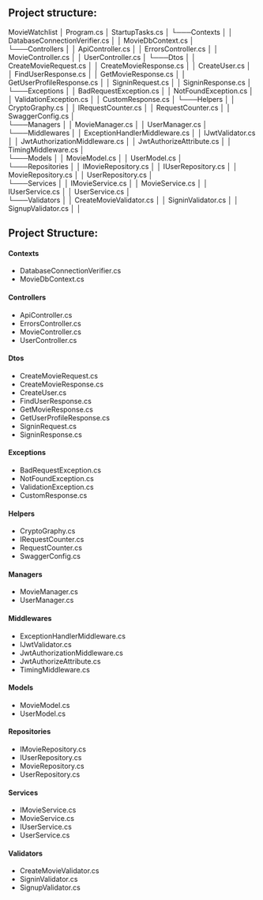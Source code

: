 ## Project structure:

MovieWatchlist
│  Program.cs
│  StartupTasks.cs
│
└───Contexts
│  │  DatabaseConnectionVerifier.cs
│  │  MovieDbContext.cs
│  
└───Controllers
│  │  ApiController.cs
│  │  ErrorsController.cs
│  │  MovieController.cs
│  │  UserController.cs
│
└───Dtos
│  │  CreateMovieRequest.cs
│  │  CreateMovieResponse.cs
│  │  CreateUser.cs
│  │  FindUserResponse.cs
│  │  GetMovieResponse.cs
│  │  GetUserProfileResponse.cs
│  │  SigninRequest.cs
│  │  SigninResponse.cs
│
└───Exceptions
│  │  BadRequestException.cs
│  │  NotFoundException.cs
│  │  ValidationException.cs
│  │  CustomResponse.cs
│
└───Helpers
│  │  CryptoGraphy.cs
│  │  IRequestCounter.cs
│  │  RequestCounter.cs
│  │  SwaggerConfig.cs
│  
└───Managers
│  │  MovieManager.cs
│  │  UserManager.cs
│  
└───Middlewares
│  │  ExceptionHandlerMiddleware.cs
│  │  IJwtValidator.cs
│  │  JwtAuthorizationMiddleware.cs
│  │  JwtAuthorizeAttribute.cs
│  │  TimingMiddleware.cs
│  
└───Models
│  │  MovieModel.cs
│  │  UserModel.cs
│  
└───Repositories
│  │  IMovieRepository.cs
│  │  IUserRepository.cs
│  │  MovieRepository.cs
│  │  UserRepository.cs
│  
└───Services
│  │  IMovieService.cs
│  │  MovieService.cs
│  │  IUserService.cs
│  │  UserService.cs
│  
└───Validators
│  │  CreateMovieValidator.cs
│  │  SigninValidator.cs
│  │  SignupValidator.cs
│  │


## Project Structure:

#### Contexts
* DatabaseConnectionVerifier.cs
* MovieDbContext.cs

#### Controllers
* ApiController.cs
* ErrorsController.cs
* MovieController.cs
* UserController.cs

#### Dtos
* CreateMovieRequest.cs
* CreateMovieResponse.cs
* CreateUser.cs
* FindUserResponse.cs
* GetMovieResponse.cs
* GetUserProfileResponse.cs
* SigninRequest.cs
* SigninResponse.cs

#### Exceptions
* BadRequestException.cs
* NotFoundException.cs
* ValidationException.cs
* CustomResponse.cs

#### Helpers
* CryptoGraphy.cs
* IRequestCounter.cs
* RequestCounter.cs
* SwaggerConfig.cs

#### Managers
* MovieManager.cs
* UserManager.cs

#### Middlewares
* ExceptionHandlerMiddleware.cs
* IJwtValidator.cs
* JwtAuthorizationMiddleware.cs
* JwtAuthorizeAttribute.cs
* TimingMiddleware.cs

#### Models
* MovieModel.cs
* UserModel.cs

#### Repositories
* IMovieRepository.cs
* IUserRepository.cs
* MovieRepository.cs
* UserRepository.cs

#### Services
* IMovieService.cs
* MovieService.cs
* IUserService.cs
* UserService.cs

#### Validators
* CreateMovieValidator.cs
* SigninValidator.cs
* SignupValidator.cs

